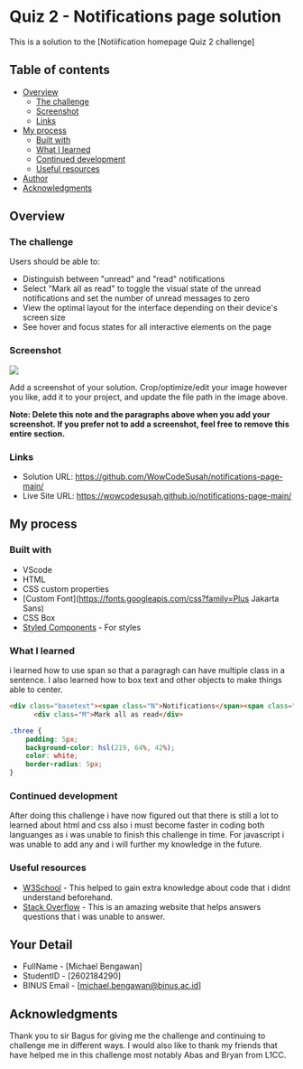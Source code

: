 # Quiz 2 - Notifications page solution

This is a solution to the [Notiification homepage Quiz 2 challenge]

## Table of contents

- [Overview](#overview)
  - [The challenge](#the-challenge)
  - [Screenshot](#screenshot)
  - [Links](#links)
- [My process](#my-process)
  - [Built with](#built-with)
  - [What I learned](#what-i-learned)
  - [Continued development](#continued-development)
  - [Useful resources](#useful-resources)
- [Author](#author)
- [Acknowledgments](#acknowledgments)

## Overview

### The challenge

Users should be able to:

- Distinguish between "unread" and "read" notifications
- Select "Mark all as read" to toggle the visual state of the unread notifications and set the number of unread messages to zero
- View the optimal layout for the interface depending on their device's screen size
- See hover and focus states for all interactive elements on the page


### Screenshot

![](./screenshot.jpg)

Add a screenshot of your solution. Crop/optimize/edit your image however you like, add it to your project, and update the file path in the image above.

**Note: Delete this note and the paragraphs above when you add your screenshot. If you prefer not to add a screenshot, feel free to remove this entire section.**

### Links

- Solution URL: https://github.com/WowCodeSusah/notifications-page-main/
- Live Site URL: https://wowcodesusah.github.io/notifications-page-main/

## My process

### Built with

- VScode
- HTML
- CSS custom properties
- [Custom Font](https://fonts.googleapis.com/css?family=Plus Jakarta Sans)
- CSS Box
- [Styled Components](https://github.com/WowCodeSusah/notifications-page-main/blob/main/styles.css) - For styles

### What I learned

i learned how to use span so that a paragragh can have multiple class in a sentence. I also learned how to box text and other objects to make things able to center.

```html
<div class="basetext"><span class="N">Notifications</span><span class="three">3</span></div>
      <div class="M">Mark all as read</div>
```
```css
.three {
    padding: 5px;
    background-color: hsl(219, 64%, 42%);
    color: white;
    border-radius: 5px;
}
```
### Continued development

After doing this challenge i have now figured out that there is still a lot to learned about html and css also i must become faster in coding both languanges as i was unable to finish this challenge in time. For javascript i was unable to add any and i will further my knowledge in the future. 
### Useful resources

- [W3School](https://www.w3schools.com/) - This helped to gain extra knowledge about code that i didnt understand beforehand.
- [Stack Overflow](https://stackoverflow.com/) - This is an amazing website that helps answers questions that i was unable to answer.

## Your Detail 

- FullName - [Michael Bengawan]
- StudentID - [2602184290]
- BINUS Email - [michael.bengawan@binus.ac.id]

## Acknowledgments

Thank you to sir Bagus for giving me the challenge and continuing to challenge me in different ways. I would also like to thank my friends that have helped me in this challenge most notably Abas and Bryan from L1CC.
